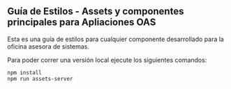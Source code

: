 ## Guía de Estilos - Assets y componentes principales para Apliaciones OAS

Esta es una guía de estilos para cualquier componente desarrollado para la oficina asesora de sistemas.

Para poder correr una versión local ejecute los siguientes comandos:

```
npm install
npm run assets-server
```
